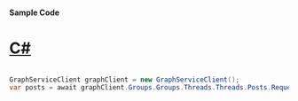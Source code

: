 #### Sample Code
# [C#](#tab/Csharp)

```C#

GraphServiceClient graphClient = new GraphServiceClient();
var posts = await graphClient.Groups.Groups.Threads.Threads.Posts.Request().GetAsync();

```